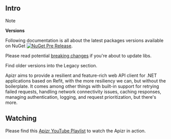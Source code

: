 ﻿## Intro

>[!NOTE]
>
>**Versions**
>
> Following documentation is all about the latest packages versions available on NuGet [![NuGet Pre Release](https://img.shields.io/nuget/vpre/Apizr.svg)](https://www.nuget.org/packages/Apizr/).
> 
> Please read potential [breaking changes](breakingchanges.md) if you're about to update libs.
> 
> Find older versions into the Legacy section.

Apizr aims to provide a resilient and feature-rich web API client for .NET applications based on Refit, with the more resiliency we can, but without the boilerplate. 
It comes among other things with built-in support for retrying failed requests, handling network connectivity issues, caching responses, managing authentication, logging, and request prioritization, but there's more.

## Watching

Please find this [Apizr YouTube Playlist](https://www.youtube.com/playlist?list=PLP7ES6CZYy_3zYjmOJzi3K_GZlViorgUO) to watch the Apizr in action.